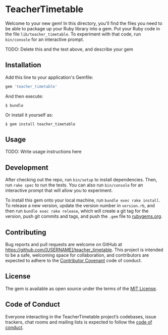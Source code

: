 # TeacherTimetable

Welcome to your new gem! In this directory, you'll find the files you need to be able to package up your Ruby library into a gem. Put your Ruby code in the file `lib/teacher_timetable`. To experiment with that code, run `bin/console` for an interactive prompt.

TODO: Delete this and the text above, and describe your gem

## Installation

Add this line to your application's Gemfile:

```ruby
gem 'teacher_timetable'
```

And then execute:

    $ bundle

Or install it yourself as:

    $ gem install teacher_timetable

## Usage

TODO: Write usage instructions here

## Development

After checking out the repo, run `bin/setup` to install dependencies. Then, run `rake spec` to run the tests. You can also run `bin/console` for an interactive prompt that will allow you to experiment.

To install this gem onto your local machine, run `bundle exec rake install`. To release a new version, update the version number in `version.rb`, and then run `bundle exec rake release`, which will create a git tag for the version, push git commits and tags, and push the `.gem` file to [rubygems.org](https://rubygems.org).

## Contributing

Bug reports and pull requests are welcome on GitHub at https://github.com/[USERNAME]/teacher_timetable. This project is intended to be a safe, welcoming space for collaboration, and contributors are expected to adhere to the [Contributor Covenant](http://contributor-covenant.org) code of conduct.

## License

The gem is available as open source under the terms of the [MIT License](https://opensource.org/licenses/MIT).

## Code of Conduct

Everyone interacting in the TeacherTimetable project’s codebases, issue trackers, chat rooms and mailing lists is expected to follow the [code of conduct](https://github.com/[USERNAME]/teacher_timetable/blob/master/CODE_OF_CONDUCT.md).
